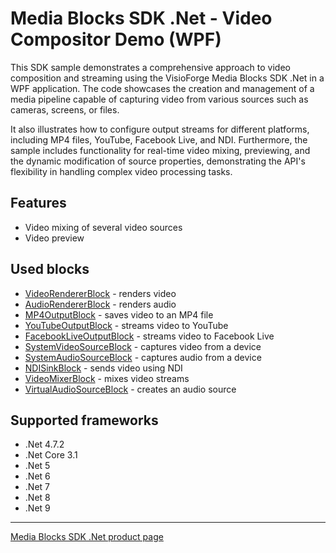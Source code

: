 # Media Blocks SDK .Net - Video Compositor Demo (WPF)

This SDK sample demonstrates a comprehensive approach to video composition and streaming using the VisioForge Media Blocks SDK .Net in a WPF application. The code showcases the creation and management of a media pipeline capable of capturing video from various sources such as cameras, screens, or files.

It also illustrates how to configure output streams for different platforms, including MP4 files, YouTube, Facebook Live, and NDI. Furthermore, the sample includes functionality for real-time video mixing, previewing, and the dynamic modification of source properties, demonstrating the API's flexibility in handling complex video processing tasks.

## Features

- Video mixing of several video sources
- Video preview

## Used blocks

- [VideoRendererBlock](https://www.visioforge.com/help/docs/dotnet/mediablocks/VideoRendering/) - renders video
- [AudioRendererBlock](https://www.visioforge.com/help/docs/dotnet/mediablocks/AudioRendering/) - renders audio
- [MP4OutputBlock](https://www.visioforge.com/help/docs/dotnet/mediablocks/Sinks/MP4SinkBlock/) - saves video to an MP4 file
- [YouTubeOutputBlock](https://www.visioforge.com/help/docs/dotnet/mediablocks/Sinks/YouTubeSinkBlock/) - streams video to YouTube
- [FacebookLiveOutputBlock](https://www.visioforge.com/help/docs/dotnet/mediablocks/Sinks/FacebookLiveSinkBlock/) - streams video to Facebook Live
- [SystemVideoSourceBlock](https://www.visioforge.com/help/docs/dotnet/mediablocks/Sources/SystemVideoSourceBlock/) - captures video from a device
- [SystemAudioSourceBlock](https://www.visioforge.com/help/docs/dotnet/mediablocks/Sources/SystemAudioSourceBlock/) - captures audio from a device
- [NDISinkBlock](https://www.visioforge.com/help/docs/dotnet/mediablocks/Sinks/NDISinkBlock/) - sends video using NDI
- [VideoMixerBlock](https://www.visioforge.com/help/docs/dotnet/mediablocks/VideoProcessing/VideoMixerBlock/) - mixes video streams
- [VirtualAudioSourceBlock](https://www.visioforge.com/help/docs/dotnet/mediablocks/Sources/VirtualAudioSourceBlock/) - creates an audio source
  
## Supported frameworks

- .Net 4.7.2
- .Net Core 3.1
- .Net 5
- .Net 6
- .Net 7
- .Net 8
- .Net 9

---

[Media Blocks SDK .Net product page](https://www.visioforge.com/media-blocks-sdk)

